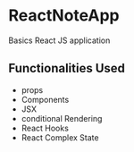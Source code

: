# ReactNoteApp
Basics React JS application

## Functionalities Used
* props
* Components
* JSX
* conditional Rendering
* React Hooks
* React Complex State


